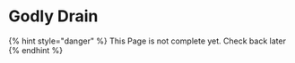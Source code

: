 # Godly Drain

{% hint style="danger" %}
This Page is not complete yet. Check back later
{% endhint %}

